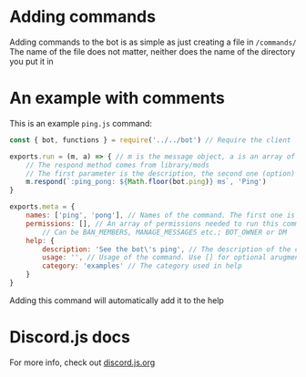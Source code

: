# Adding commands
Adding commands to the bot is as simple as just creating a file in `/commands/`
The name of the file does not matter, neither does the name of the directory you put it in

# An example with comments
This is an example `ping.js` command:
```js
const { bot, functions } = require('../../bot') // Require the client

exports.run = (m, a) => { // m is the message object, a is an array of arguments
    // The respond method comes from library/mods
    // The first parameter is the description, the second one (option) is the title
    m.respond(`:ping_pong: ${Math.floor(bot.ping)} ms`, 'Ping')
}

exports.meta = {
    names: ['ping', 'pong'], // Names of the command. The first one is considered to be the main name
    permissions: [], // An array of permissions needed to run this command
        // Can be BAN_MEMBERS, MANAGE_MESSAGES etc.; BOT_OWNER or DM
    help: {
        description: 'See the bot\'s ping', // The description of the command used in help
        usage: '', // Usage of the command. Use [] for optional arugments: !ping [@member]
        category: 'examples' // The category used in help
    }
}
```

Adding this command will automatically add it to the help

# Discord.js docs
For more info, check out [discord.js.org](https://discord.js.org/#/)